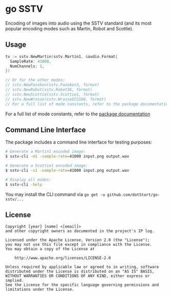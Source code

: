 go SSTV
=======

Encoding of images into audio using the SSTV standard (and its most popular encoding modes such as
Martin, Robot and Scottie).

Usage
-----

```go
tv := sstv.NewMartin(sstv.Martin1, &audio.Format{
  SampleRate: 41000,
  NumChannels: 1,
})

// Or for the other modes:
// sstv.NewPasokon(sstv.Pasokon3, format)
// sstv.NewRobot(sstv.Robot36, format)
// sstv.NewScottie(sstv.Scottie1, format)
// sstv.NewWrasse(sstv.WrasseSC2180, format)
// For a full list of mode constants, refer to the package documentation
```

For a full list of mode constants, refer to the [package documentation](https://godoc.org/github.com/dotStart/go-sstv)

Command Line Interface
----------------------

The package includes a command line interface for testing purposes:

```sh
# Generate a Martin1 encoded image:
$ sstv-cli -m1 -sample-rate=41000 input.png output.wav

# Generate a Scottie1 encoded image:
$ sstv-cli -s1 -sample-rate=41000 input.png output.wav

# Display all modes:
$ sstv-cli -help
```

You may install the CLI command via `go get -u github.com/dotStart/go-sstv/...`

License
-------

```
Copyright [year] [name] <[email]>
and other copyright owners as documented in the project's IP log.

Licensed under the Apache License, Version 2.0 (the "License");
you may not use this file except in compliance with the License.
You may obtain a copy of the License at

    http://www.apache.org/licenses/LICENSE-2.0

Unless required by applicable law or agreed to in writing, software
distributed under the License is distributed on an "AS IS" BASIS,
WITHOUT WARRANTIES OR CONDITIONS OF ANY KIND, either express or implied.
See the License for the specific language governing permissions and
limitations under the License.
```
